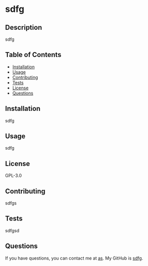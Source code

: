 # sdfg

## Description
sdfg

## Table of Contents
* [Installation](#installation)
* [Usage](#usage)
* [Contributing](#contributing)
* [Tests](#tests)
* [License](#license)
* [Questions](#questions)

## Installation
sdfg

## Usage
sdfg

## License
GPL-3.0

## Contributing
sdfgs

## Tests
sdfgsd

## Questions
If you have questions, you can contact me at [as](mailto:as).
My GitHub is [sdfg](https://github.com/sdfg).
